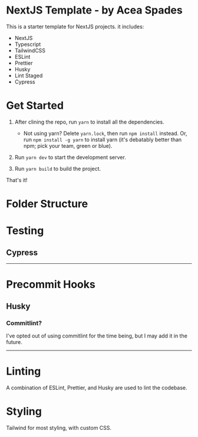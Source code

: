 # NextJS Template - by Acea Spades

This is a starter template for NextJS projects. it includes:

- NextJS
- Typescript
- TailwindCSS
- ESLint
- Prettier
- Husky
- Lint Staged
- Cypress

# Get Started

1. After clining the repo, run `yarn` to install all the dependencies.
    - Not using yarn? Delete `yarn.lock`, then run `npm install` instead. Or, run `npm install -g yarn` to install yarn (it's debatably better than npm; pick your team, green or blue).

2. Run `yarn dev` to start the development server.

3. Run `yarn build` to build the project.

That's it!


# Folder Structure


# Testing
## Cypress

---
# Precommit Hooks
## Husky
### Commitlint?
I've opted out of using commitlint for the time being, but I may add it in the future.

---

# Linting

A combination of ESLint, Prettier, and Husky are used to lint the codebase.

# Styling

Tailwind for most styling, with custom CSS.
